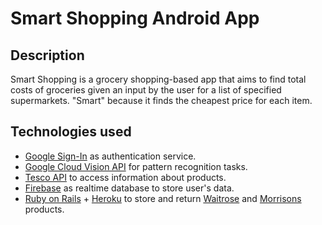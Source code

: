 # Smart Shopping Android App

## Description

Smart Shopping is a grocery shopping-based app that aims to find total costs of groceries given an input by the user for a list of specified supermarkets. "Smart" because it finds the cheapest price for each item.

## Technologies used

- [Google Sign-In](https://developers.google.com/identity/sign-in/android) as authentication service.
- [Google Cloud Vision API](https://cloud.google.com/vision?hl=it) for pattern recognition tasks.
- [Tesco API](https://www.tescolabs.com/category/api/) to access information about products.
- [Firebase](https://firebase.google.com/) as realtime database to store user's data.
- [Ruby on Rails](https://rubyonrails.org/) + [Heroku](https://www.heroku.com/) to store and return [Waitrose](https://www.waitrose.com/) and [Morrisons](https://groceries.morrisons.com/webshop/startWebshop.do) products.

